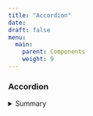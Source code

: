 ```yaml
---
title: "Accordion"
date: 
draft: false
menu:
  main:
    parent: Components
    weight: 9
---
```

<section id="">
    <div class="container">
        <h3>Accordion</h3>
        <div>
            <details>
                <!-- Question -->
                <summary>Summary</summary>
                <!-- Answer -->
                <p>
                    This is the detail for the accordion.
                </p>
            </details>
        </div>
    </div>
</section>
